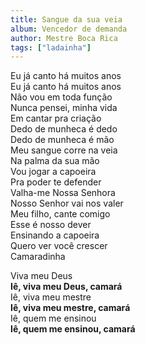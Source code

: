```yaml
---
title: Sangue da sua veia
album: Vencedor de demanda
author: Mestre Boca Rica
tags: ["ladainha"]
---
```


Eu já canto há muitos anos  
Eu já canto há muitos anos  
Não vou em toda função  
Nunca pensei, minha vida  
Em cantar pra criação  
Dedo de munheca é dedo  
Dedo de munheca é mão  
Meu sangue corre na veia  
Na palma da sua mão  
Vou jogar a capoeira  
Pra poder te defender  
Valha-me Nossa Senhora  
Nosso Senhor vai nos valer  
Meu filho, cante comigo  
Esse é nosso dever  
Ensinando a capoeira  
Quero ver você crescer  
Camaradinha

Viva meu Deus  
**Iê, viva meu Deus, camará**  
Iê, viva meu mestre  
**Iê, viva meu mestre, camará**  
Iê, quem me ensinou  
**Iê, quem me ensinou, camará**
